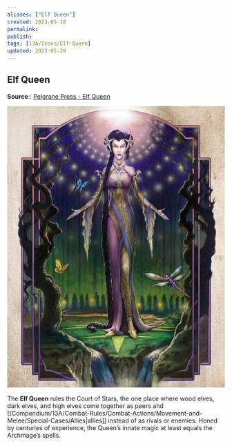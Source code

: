 ```yaml
---
aliases: ["Elf Queen"]
created: 2023-05-18
permalink: 
publish: 
tags: [13A/Icons/Elf-Queen]
updated: 2023-05-29
---
```


## Elf Queen

**Source**:: [Pelgrane Press - Elf Queen](https://pelgranepress.com/2012/07/31/behind-the-illustration-the-elf-queen/)

![Elf-Queen|300](Compendium/13A/Icons/Elf-Queen-image-1.jpg)

The **Elf Queen** rules the Court of Stars, the one place where wood elves, dark elves, and high elves come together as peers and [[Compendium/13A/Combat-Rules/Combat-Actions/Movement-and-Melee/Special-Cases/Allies|allies]] instead of as rivals or enemies. Honed by centuries of experience, the Queen’s innate magic at least equals the Archmage’s spells.